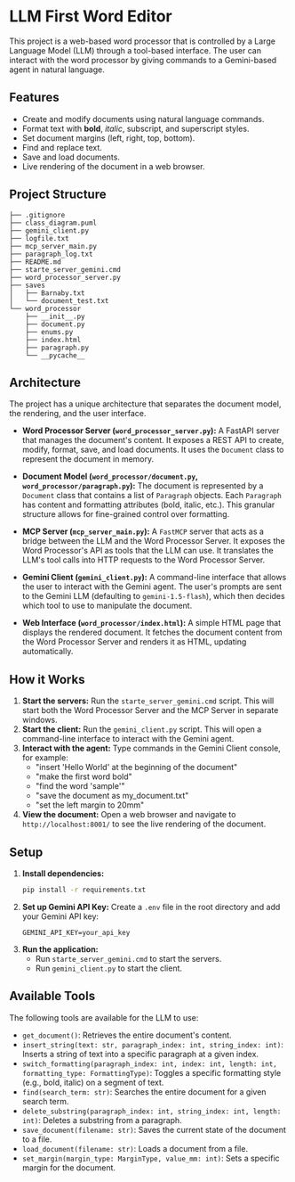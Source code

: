 # LLM First Word Editor

This project is a web-based word processor that is controlled by a Large Language Model (LLM) through a tool-based interface. The user can interact with the word processor by giving commands to a Gemini-based agent in natural language.

## Features

- Create and modify documents using natural language commands.
- Format text with **bold**, *italic*, subscript, and superscript styles.
- Set document margins (left, right, top, bottom).
- Find and replace text.
- Save and load documents.
- Live rendering of the document in a web browser.

## Project Structure

```
├── .gitignore
├── class_diagram.puml
├── gemini_client.py
├── logfile.txt
├── mcp_server_main.py
├── paragraph_log.txt
├── README.md
├── starte_server_gemini.cmd
├── word_processor_server.py
├── saves
│   ├── Barnaby.txt
│   └── document_test.txt
└── word_processor
    ├── __init__.py
    ├── document.py
    ├── enums.py
    ├── index.html
    ├── paragraph.py
    └── __pycache__
```

## Architecture

The project has a unique architecture that separates the document model, the rendering, and the user interface.

-   **Word Processor Server (`word_processor_server.py`):** A FastAPI server that manages the document's content. It exposes a REST API to create, modify, format, save, and load documents. It uses the `Document` class to represent the document in memory.

-   **Document Model (`word_processor/document.py`, `word_processor/paragraph.py`):** The document is represented by a `Document` class that contains a list of `Paragraph` objects. Each `Paragraph` has content and formatting attributes (bold, italic, etc.). This granular structure allows for fine-grained control over formatting.

-   **MCP Server (`mcp_server_main.py`):** A `FastMCP` server that acts as a bridge between the LLM and the Word Processor Server. It exposes the Word Processor's API as tools that the LLM can use. It translates the LLM's tool calls into HTTP requests to the Word Processor Server.

-   **Gemini Client (`gemini_client.py`):** A command-line interface that allows the user to interact with the Gemini agent. The user's prompts are sent to the Gemini LLM (defaulting to `gemini-1.5-flash`), which then decides which tool to use to manipulate the document.

-   **Web Interface (`word_processor/index.html`):** A simple HTML page that displays the rendered document. It fetches the document content from the Word Processor Server and renders it as HTML, updating automatically.

## How it Works

1.  **Start the servers:** Run the `starte_server_gemini.cmd` script. This will start both the Word Processor Server and the MCP Server in separate windows.
2.  **Start the client:** Run the `gemini_client.py` script. This will open a command-line interface to interact with the Gemini agent.
3.  **Interact with the agent:** Type commands in the Gemini Client console, for example:
    -   "insert 'Hello World' at the beginning of the document"
    -   "make the first word bold"
    -   "find the word 'sample'"
    -   "save the document as my_document.txt"
    -   "set the left margin to 20mm"
4.  **View the document:** Open a web browser and navigate to `http://localhost:8001/` to see the live rendering of the document.

## Setup

1.  **Install dependencies:**
    ```bash
    pip install -r requirements.txt
    ```
2.  **Set up Gemini API Key:**
    Create a `.env` file in the root directory and add your Gemini API key:
    ```
    GEMINI_API_KEY=your_api_key
    ```
3.  **Run the application:**
    -   Run `starte_server_gemini.cmd` to start the servers.
    -   Run `gemini_client.py` to start the client.

## Available Tools

The following tools are available for the LLM to use:

-   `get_document()`: Retrieves the entire document's content.
-   `insert_string(text: str, paragraph_index: int, string_index: int)`: Inserts a string of text into a specific paragraph at a given index.
-   `switch_formatting(paragraph_index: int, index: int, length: int, formatting_type: FormattingType)`: Toggles a specific formatting style (e.g., bold, italic) on a segment of text.
-   `find(search_term: str)`: Searches the entire document for a given search term.
-   `delete_substring(paragraph_index: int, string_index: int, length: int)`: Deletes a substring from a paragraph.
-   `save_document(filename: str)`: Saves the current state of the document to a file.
-   `load_document(filename: str)`: Loads a document from a file.
-   `set_margin(margin_type: MarginType, value_mm: int)`: Sets a specific margin for the document.